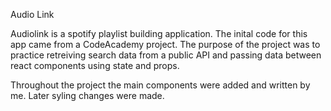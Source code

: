 Audio Link

Audiolink is a spotify playlist building application. The inital code for this app
came from a CodeAcademy project. The purpose of the project was to practice retreiving 
search data from a public API and passing data between react components using state and props. 

Throughout the project the main components were added and written by me. Later syling changes were made.
